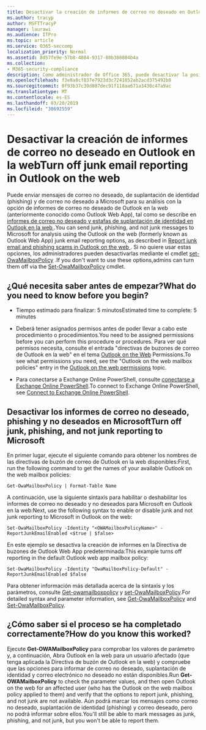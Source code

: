 ```yaml
---
title: Desactivar la creación de informes de correo no deseado en Outlook en la web
ms.author: tracyp
author: MSFTTracyP
manager: laurawi
ms.audience: ITPro
ms.topic: article
ms.service: O365-seccomp
localization_priority: Normal
ms.assetid: 8d57fe9e-57b8-4884-9317-80b380804b4a
ms.collection:
- M365-security-compliance
description: Como administrador de Office 365, puede desactivar la posibilidad de que los usuarios notifiquen el correo electrónico como correo no deseado.
ms.openlocfilehash: f3e8a8cf837e7923d3c7241852ab2acd375492b8
ms.sourcegitcommit: 0f93b37c39d807dec91f118aa671a3430c47a9ac
ms.translationtype: MT
ms.contentlocale: es-ES
ms.lasthandoff: 03/20/2019
ms.locfileid: "30692559"
---
```

# <a name="turn-off-junk-email-reporting-in-outlook-on-the-web"></a><span data-ttu-id="9d951-103">Desactivar la creación de informes de correo no deseado en Outlook en la web</span><span class="sxs-lookup"><span data-stu-id="9d951-103">Turn off junk email reporting in Outlook on the web</span></span>

<span data-ttu-id="9d951-104">Puede enviar mensajes de correo no deseado, de suplantación de identidad (phishing) y de correo no deseado a Microsoft para su análisis con la opción de informes de correo no deseado de Outlook en la web (anteriormente conocido como Outlook Web App), tal como se describe en [informes de correo no deseado y estafas de suplantación de identidad en Outlook en la web ](report-junk-email-and-phishing-scams-in-outlook-on-the-web-eop.md).</span><span class="sxs-lookup"><span data-stu-id="9d951-104">You can send junk, phishing, and not junk messages to Microsoft for analysis using the Outlook on the web (formerly known as Outlook Web App) junk email reporting options, as described in [Report junk email and phishing scams in Outlook on the web ](report-junk-email-and-phishing-scams-in-outlook-on-the-web-eop.md).</span></span> <span data-ttu-id="9d951-105">Si no quiere usar estas opciones, los administradores pueden desactivarlas mediante el cmdlet [set-OwaMailboxPolicy](http://technet.microsoft.com/library/530166f7-ab42-4609-ba73-9b5a39b567be.aspx) .</span><span class="sxs-lookup"><span data-stu-id="9d951-105">If you don't want to use these options,admins can turn them off via the [Set-OwaMailboxPolicy](http://technet.microsoft.com/library/530166f7-ab42-4609-ba73-9b5a39b567be.aspx) cmdlet.</span></span> 
  
## <a name="what-do-you-need-to-know-before-you-begin"></a><span data-ttu-id="9d951-106">¿Qué necesita saber antes de empezar?</span><span class="sxs-lookup"><span data-stu-id="9d951-106">What do you need to know before you begin?</span></span>
<span data-ttu-id="9d951-107"><a name="sectionSection0"> </a></span><span class="sxs-lookup"><span data-stu-id="9d951-107"></span></span>

- <span data-ttu-id="9d951-108">Tiempo estimado para finalizar: 5 minutos</span><span class="sxs-lookup"><span data-stu-id="9d951-108">Estimated time to complete: 5 minutes</span></span>
    
- <span data-ttu-id="9d951-109">Deberá tener asignados permisos antes de poder llevar a cabo este procedimiento o procedimientos.</span><span class="sxs-lookup"><span data-stu-id="9d951-109">You need to be assigned permissions before you can perform this procedure or procedures.</span></span> <span data-ttu-id="9d951-110">Para ver qué permisos necesita, consulte el entrada "directivas de buzones de correo de Outlook en la web" en el tema [Outlook on the Web](http://technet.microsoft.com/library/57eca42a-5a7f-4c65-89f0-7a84f2dbea19.aspx#OutlookWebApp) Permissions.</span><span class="sxs-lookup"><span data-stu-id="9d951-110">To see what permissions you need, see the "Outlook on the web mailbox policies" entry in the [Outlook on the web permissions](http://technet.microsoft.com/library/57eca42a-5a7f-4c65-89f0-7a84f2dbea19.aspx#OutlookWebApp) topic.</span></span> 

- <span data-ttu-id="9d951-111">Para conectarse a Exchange Online PowerShell, consulte [conectarse a Exchange Online PowerShell](https://docs.microsoft.com/powershell/exchange/exchange-online/connect-to-exchange-online-powershell/connect-to-exchange-online-powershell).</span><span class="sxs-lookup"><span data-stu-id="9d951-111">To connect to Exchange Online PowerShell, see [Connect to Exchange Online PowerShell](https://docs.microsoft.com/powershell/exchange/exchange-online/connect-to-exchange-online-powershell/connect-to-exchange-online-powershell).</span></span>

## <a name="turn-off-junk-phishing-and-not-junk-reporting-to-microsoft"></a><span data-ttu-id="9d951-112">Desactivar los informes de correo no deseado, phishing y no deseados en Microsoft</span><span class="sxs-lookup"><span data-stu-id="9d951-112">Turn off junk, phishing, and not junk reporting to Microsoft</span></span>
<span data-ttu-id="9d951-113"><a name="sectionSection1"> </a></span><span class="sxs-lookup"><span data-stu-id="9d951-113"></span></span>

<span data-ttu-id="9d951-114">En primer lugar, ejecute el siguiente comando para obtener los nombres de las directivas de buzón de correo de Outlook en la web disponibles:</span><span class="sxs-lookup"><span data-stu-id="9d951-114">First, run the following command to get the names of your available Outlook on the web mailbox policies:</span></span>
  
```
Get-OwaMailboxPolicy | Format-Table Name
```

<span data-ttu-id="9d951-115">A continuación, use la siguiente sintaxis para habilitar o deshabilitar los informes de correo no deseado y no deseados para Microsoft en Outlook en la web:</span><span class="sxs-lookup"><span data-stu-id="9d951-115">Next, use the following syntax to enable or disable junk and not junk reporting to Microsoft in Outlook on the web:</span></span>
  
```
Set-OwaMailboxPolicy -Identity "<OWAMailboxPolicyName>" -ReportJunkEmailEnabled <$true | $false>
```

<span data-ttu-id="9d951-116">En este ejemplo se desactiva la creación de informes en la Directiva de buzones de Outlook Web App predeterminada:</span><span class="sxs-lookup"><span data-stu-id="9d951-116">This example turns off reporting in the default Outlook web app mailbox policy:</span></span>
  
```
Set-OwaMailboxPolicy -Identity "OwaMailboxPolicy-Default" -ReportJunkEmailEnabled $false
```

<span data-ttu-id="9d951-117">Para obtener información más detallada acerca de la sintaxis y los parámetros, consulte [Get-owamailboxpolicy](http://technet.microsoft.com/library/bdd580d3-8812-4b4a-93e8-c6401b0d2f0f.aspx) y [set-OwaMailboxPolicy](http://technet.microsoft.com/library/530166f7-ab42-4609-ba73-9b5a39b567be.aspx).</span><span class="sxs-lookup"><span data-stu-id="9d951-117">For detailed syntax and parameter information, see [Get-OwaMailboxPolicy](http://technet.microsoft.com/library/bdd580d3-8812-4b4a-93e8-c6401b0d2f0f.aspx) and [Set-OwaMailboxPolicy](http://technet.microsoft.com/library/530166f7-ab42-4609-ba73-9b5a39b567be.aspx).</span></span>

## <a name="how-do-you-know-this-worked"></a><span data-ttu-id="9d951-118">¿Cómo saber si el proceso se ha completado correctamente?</span><span class="sxs-lookup"><span data-stu-id="9d951-118">How do you know this worked?</span></span>
<span data-ttu-id="9d951-119"><a name="sectionSection2"> </a></span><span class="sxs-lookup"><span data-stu-id="9d951-119"></span></span>

<span data-ttu-id="9d951-120">Ejecute **Get-OWAMailboxPolicy** para comprobar los valores de parámetro y, a continuación, Abra Outlook en la web para un usuario afectado (que tenga aplicada la Directiva de buzón de Outlook en la web) y compruebe que las opciones para informar de correo no deseado, suplantación de identidad y correo electrónico no deseado no están disponibles.</span><span class="sxs-lookup"><span data-stu-id="9d951-120">Run **Get-OWAMailboxPolicy** to check the parameter values, and then open Outlook on the web for an affected user (who has the Outlook on the web mailbox policy applied to them) and verify that the options to report junk, phishing, and not junk are not available.</span></span> <span data-ttu-id="9d951-121">Aún podrá marcar los mensajes como correo no deseado, suplantación de identidad (phishing) y correo deseado, pero no podrá informar sobre ellos.</span><span class="sxs-lookup"><span data-stu-id="9d951-121">You'll still be able to mark messages as junk, phishing, and not junk, but you won't be able to report them.</span></span> 
